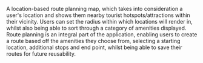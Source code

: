 A location-based route planning map, which takes into consideration a user's location and shows them nearby tourist hotspots/attractions within their vicinity. 
Users can set the radius within which locations will render in, whilst also being able to sort through a category of amenities displayed.
Route planning is an integral part of the application, enabling users to create a route based off the amenities they choose from, selecting a starting location, additional stops and end point, whilst being able to save their routes for future reusability. 
